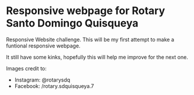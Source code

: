 # Responsive webpage for Rotary Santo Domingo Quisqueya

Responsive Website challenge. This will be my first attempt
to make a funtional responsive webpage.

It still have some kinks, hopefully this will help me
improve for the next one.

Images credit to: 
- Instagram: @rotarysdq
- Facebook: /rotary.sdquisqueya.7